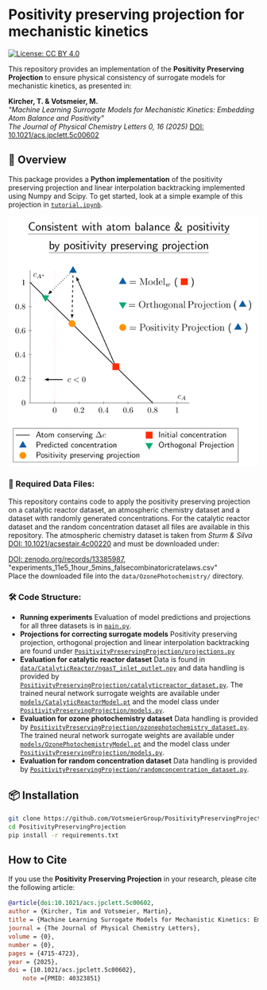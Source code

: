 # Positivity preserving projection for mechanistic kinetics

[![License: CC BY 4.0](https://img.shields.io/badge/License-CC%20BY%204.0-blue.svg)](http://creativecommons.org/licenses/by/4.0/)

This repository provides an implementation of the **Positivity Preserving Projection** to ensure physical consistency of surrogate models for mechanistic kinetics, as presented in:

**Kircher, T. & Votsmeier, M.**  
*"Machine Learning Surrogate Models for Mechanistic Kinetics: Embedding Atom Balance and Positivity"*  
_The Journal of Physical Chemistry Letters 0, 16 (2025)_
[DOI: 10.1021/acs.jpclett.5c00602](https://doi.org/10.1021/acs.jpclett.5c00602)

## 📖 Overview

This package provides a **Python implementation** of the positivity preserving projection and linear interpolation backtracking implemented using Numpy and Scipy. To get started, look at a simple example of this projection in  [`tutorial.ipynb`](tutorial.ipynb).

![Positivity Preserving Projection](art/toc.png)

### 📂 Required Data Files:

This repository contains code to apply the positivity preserving projection on a catalytic reactor dataset, an atmospheric chemistry dataset and a dataset with randomly generated concentrations. For the catalytic reactor dataset and the random concentration dataset all files are available in this repository. The atmospheric chemistry dataset is taken from _Sturm & Silva_ [DOI: 10.1021/acsestair.4c00220](https://pubs.acs.org/doi/10.1021/acsestair.4c00220) and must be downloaded under:  

[DOI: zenodo.org/records/13385987](https://zenodo.org/records/13385987), "experiments_11e5_1hour_5mins_falsecombinatoricratelaws.csv"  
Place the downloaded file into the `data/OzonePhotochemistry/` directory.  

### 🛠 Code Structure:
- **Running experiments** Evaluation of model predictions and projections for all three datasets is in [`main.py`](main.py).
- **Projections for correcting surrogate models** Positivity preserving projection, orthogonal projection and linear interpolation backtracking are found under [`PositivityPreservingProjection/projections.py`](PositivityPreservingProjection/projections.py)
- **Evaluation for catalytic reactor dataset** Data is found in [`data/CatalyticReactor/ngasT_inlet_outlet.npy`](data/CatalyticReactor/ngasT_inlet_outlet.npy) and data handling is provided by [`PositivityPreservingProjection/catalyticreactor_dataset.py`](PositivityPreservingProjection/catalyticreactor_dataset.py). The trained neural network surrogate weights are available under  [`models/CatalyticReactorModel.pt`](models/CatalyticReactorModel.pt) and the model class under [`PositivityPreservingProjection/models.py`](PositivityPreservingProjection/models.py).
- **Evaluation for ozone photochemistry dataset** Data handling is provided by [`PositivityPreservingProjection/ozonephotochemistry_dataset.py`](PositivityPreservingProjection/ozonephotochemistry_dataset.py). The trained neural network surrogate weights are available under [`models/OzonePhotochemistryModel.pt`](models/OzonePhotochemistryModel.pt) and the model class under [`PositivityPreservingProjection/models.py`](PositivityPreservingProjection/models.py).
- **Evaluation for random concentration dataset** Data handling is provided by [`PositivityPreservingProjection/randomconcentration_dataset.py`](PositivityPreservingProjection/randomconcentration_dataset.py).

## 📦 Installation

```bash
git clone https://github.com/VotsmeierGroup/PositivityPreservingProjection
cd PositivityPreservingProjection
pip install -r requirements.txt
```

## How to Cite

If you use the **Positivity Preserving Projection** in your research, please cite the following article:

```bibtex
@article{doi:10.1021/acs.jpclett.5c00602,
author = {Kircher, Tim and Votsmeier, Martin},
title = {Machine Learning Surrogate Models for Mechanistic Kinetics: Embedding Atom Balance and Positivity},
journal = {The Journal of Physical Chemistry Letters},
volume = {0},
number = {0},
pages = {4715-4723},
year = {2025},
doi = {10.1021/acs.jpclett.5c00602},
    note ={PMID: 40323851}

